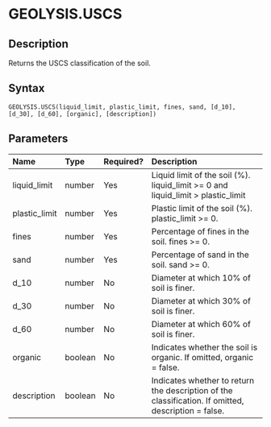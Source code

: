 # GEOLYSIS.USCS

## Description
Returns the USCS classification of the soil.

## Syntax
```
GEOLYSIS.USCS(liquid_limit, plastic_limit, fines, sand, [d_10], [d_30], [d_60], [organic], [description])
```

## Parameters
| Name          | Type    | Required?   | Description                                                                                         |
|:--------------|:--------|:------------|:----------------------------------------------------------------------------------------------------|
| liquid_limit  | number  | Yes         | Liquid limit of the soil (%). liquid_limit >= 0 and liquid_limit > plastic_limit                    |
| plastic_limit | number  | Yes         | Plastic limit of the soil (%). plastic_limit >= 0.                                                  |
| fines         | number  | Yes         | Percentage of fines in the soil. fines >= 0.                                                        |
| sand          | number  | Yes         | Percentage of sand in the soil. sand >= 0.                                                          |
| d_10          | number  | No          | Diameter at which 10% of soil is finer.                                                             |
| d_30          | number  | No          | Diameter at which 30% of soil is finer.                                                             |
| d_60          | number  | No          | Diameter at which 60% of soil is finer.                                                             |
| organic       | boolean | No          | Indicates whether the soil is organic. If omitted, organic = false.                                 |
| description   | boolean | No          | Indicates whether to return the description of the classification. If omitted, description = false. |

